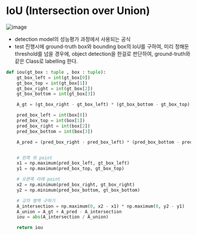 # IoU (Intersection over Union)

![image](https://user-images.githubusercontent.com/81692211/164349457-8fd5c44e-89ea-40fb-b40d-1275b311a724.png)

- detection model의 성능평가 과정에서 사용되는 공식
- test 진행시에 ground-truth box와 bounding box의 IoU를 구하여, 미리 정해둔 threshold를 넘을 경우에, object detection을 한걸로 판단하여, ground-truth와 같은 Class로 labelling 한다.

```python
def iou(gt_box : tuple , box : tuple):
    gt_box_left = int(gt_box[0])
    gt_box_top = int(gt_box[1])
    gt_box_right = int(gt_box[2])
    gt_box_bottom = int(gt_box[3])

    A_gt = (gt_box_right - gt_box_left) * (gt_box_bottom - gt_box_top)

    pred_box_left = int(box[0])
    pred_box_top = int(box[1])
    pred_box_right = int(box[2])
    pred_box_bottom = int(box[3])

    A_pred = (pred_box_right - pred_box_left) * (pred_box_bottom - pred_box_top)


    # 왼쪽 위 point
    x1 = np.maximum(pred_box_left, gt_box_left)
    y1 = np.maximum(pred_box_top, gt_box_top)

    # 오른쪽 아래 point
    x2 = np.minimum(pred_box_right, gt_box_right)
    y2 = np.minimum(pred_box_bottom, gt_box_bottom)

    # 교차 영역 구하기
    A_intersection = np.maximum(0, x2 - x1) * np.maximum(0, y2 - y1)
    A_union = A_gt + A_pred - A_intersection
    iou = abs(A_intersection / A_union)

    return iou
```
